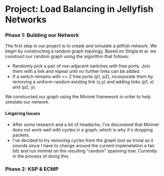 # Project: Load Balancing in Jellyfish Networks

### Phase 1: Building our Network
The first step in our project is to create and simulate a jellfish network. We begin by constructing a random graph topology. Based on Singla et al. we construct our random graph using the algorithm that follows:
- Randomly pick a pair of non adjacent switches with free ports. Join them with a link and repeat until no further links can be added.
- If a switch remains with >= 2 free ports (p1, p2), incorporate them by removing a uniform-random existing link (x,y) and adding links (p1, x) and (p2, y).

We constructed our graph using the Mininet framework in order to help simulate our network.

#### Lingering Issues
- After some research and a lot of headache, I've discovered that Mininet does not work well with cycles in a graph, which is why it's dropping packets.
- I've decided to try removing cycles from the graph (not as trivial as it sounds since I have to change around the current implenetation a fair bit) and run mininet on the resulting "random" spanning tree. Currently in the process of doing this.

### Phase 2: KSP & ECMP

